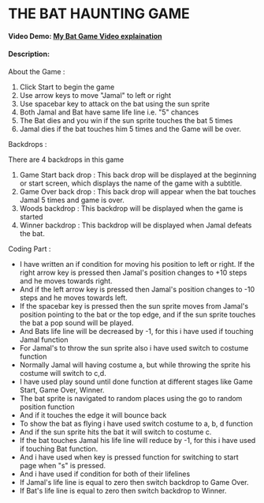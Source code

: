 # THE BAT HAUNTING GAME
#### Video Demo:  [My Bat Game Video explaination ](https://youtu.be/SyjCDihUIew)
#### Description: 

About the Game : 

1) Click Start to begin the game
2) Use arrow keys to move "Jamal" to left or right
3) Use spacebar key to attack on the bat using the sun sprite
4) Both Jamal and Bat have same life line i.e. "5" chances
5) The Bat dies and you win if the sun sprite touches the bat 5 times
6) Jamal dies if the bat touches him 5 times and the Game will be over.

Backdrops : 

There are 4 backdrops in this game

1) Game Start back drop : This back drop will be displayed at the beginning or start screen, which displays the name of the game with a subtitle.
2) Game Over back drop : This back drop will appear when the bat touches Jamal 5 times and game is over.
3) Woods backdrop : This backdrop will be displayed when the game is started
4) Winner backdrop : This backdrop will be displayed when Jamal defeats the bat.

Coding Part : 
 
* I have written an if condition for moving his position to left or right. If the right arrow key is pressed then Jamal's position changes to +10 steps and he moves towards right.
* And if the left arrow key is pressed then Jamal's position changes to -10 steps and he moves towards left.
* If the spacebar key is pressed then the sun sprite moves from Jamal's position pointing to the bat or the top edge, and if the sun sprite touches the bat a pop sound will be played.
* And Bats life line will be decreased by -1, for this i have used if touching Jamal function 
* For Jamal's to throw the sun sprite also i have used switch to costume function
* Normally Jamal will having costume a, but while throwing the sprite his costume will switch to c,d.
* I have used play sound until done function at different stages like Game Start, Game Over, Winner.
* The bat sprite is navigated to random places using the go to random position function
* And if it touches the edge it will bounce back
* To show the bat as flying i have used switch costume to a, b, d function
* And if the sun sprite hits the bat it will switch to costume c.
* If the bat touches Jamal his life line will reduce by -1, for this i have used if touching Bat function.
* And i have used when key is pressed function for switching to start page when "s" is pressed.
* And i have used if condition for both of their lifelines
* If Jamal's life line is equal to zero then switch backdrop to Game Over.
* If Bat's life line is equal to zero then switch backdrop to Winner.
